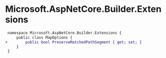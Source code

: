 # Microsoft.AspNetCore.Builder.Extensions

``` diff
 namespace Microsoft.AspNetCore.Builder.Extensions {
     public class MapOptions {
+        public bool PreserveMatchedPathSegment { get; set; }
     }
 }
```

